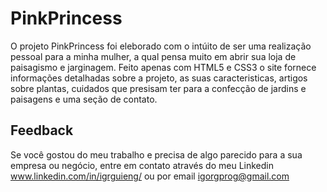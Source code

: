# PinkPrincess
O projeto PinkPrincess foi eleborado com o intúito de ser uma realização pessoal para a minha mulher, a qual pensa muito em abrir sua loja de paisagismo e jarginagem. Feito apenas com HTML5 e CSS3 o site fornece informações detalhadas sobre a projeto, as suas caracteristicas, artigos sobre plantas, cuidados que presisam ter para a confecção de jardins e paisagens e uma seção de contato.


## Feedback

Se você gostou do meu trabalho e precisa de algo parecido para a sua empresa ou negócio, entre em contato através do meu Linkedin www.linkedin.com/in/igrguieng/ ou por email igorgprog@gmail.com
